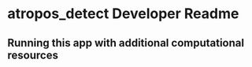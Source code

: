 # atropos_detect Developer Readme

<!--
-->

## Running this app with additional computational resources

